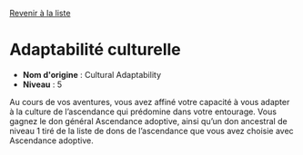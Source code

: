[Revenir à la liste](..)

# Adaptabilité culturelle

 * **Nom d'origine** : Cultural Adaptability
 * **Niveau** : 5


<p>Au cours de vos aventures, vous avez affiné votre capacité à vous adapter à la culture de l’ascendance qui prédomine dans votre entourage. Vous gagnez le don général Ascendance adoptive, ainsi qu’un don ancestral de niveau 1 tiré de la liste de dons de l’ascendance que vous avez choisie avec Ascendance adoptive.</p>